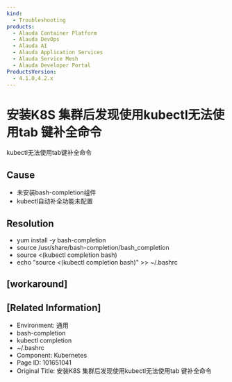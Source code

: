 ```yaml
---
kind:
  - Troubleshooting
products:
  - Alauda Container Platform
  - Alauda DevOps
  - Alauda AI
  - Alauda Application Services
  - Alauda Service Mesh
  - Alauda Developer Portal
ProductsVersion:
  - 4.1.0,4.2.x
---
```

<!-- A type of document that involves encountering a fault, diagnosing it, performing root cause analysis, and providing solutions. -->

# 安装K8S 集群后发现使用kubectl无法使用tab 键补全命令

kubectl无法使用tab键补全命令

## Cause
- 未安装bash-completion组件
- kubectl自动补全功能未配置

## Resolution
- yum install -y bash-completion
- source /usr/share/bash-completion/bash_completion
- source <(kubectl completion bash)
- echo "source <(kubectl completion bash)" >> ~/.bashrc

## [workaround]

## [Related Information]
- Environment: 通用
- bash-completion
- kubectl completion
- ~/.bashrc
- Component: Kubernetes
- Page ID: 101651041
- Original Title: 安装K8S 集群后发现使用kubectl无法使用tab 键补全命令
